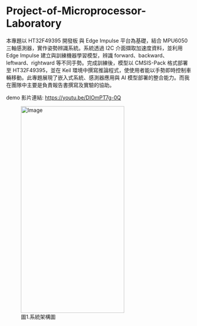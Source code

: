 # Project-of-Microprocessor-Laboratory
本專題以 HT32F49395 開發板 與 Edge Impulse 平台為基礎，結合 MPU6050 三軸感測器，實作姿勢辨識系統。系統透過 I2C 介面擷取加速度資料，並利用 Edge Impulse 建立與訓練機器學習模型，辨識 forward、backward、leftward、rightward 等不同手勢。完成訓練後，模型以 CMSIS-Pack 格式部署至 HT32F49395，並在 Keil 環境中撰寫推論程式，使使用者能以手勢即時控制車輛移動。此專題展現了嵌入式系統、感測器應用與 AI 模型部署的整合能力。而我在團隊中主要是負責報告書撰寫及實驗的協助。

demo 影片連結: https://youtu.be/DIOmPT7g-0Q
<figure>
  <img width="280" height="559" alt="Image" src="https://github.com/user-attachments/assets/1e15e2f3-78f1-44ae-b4d2-21414387e805" />
  <figcaption>圖1.系統架構圖</figcaption>
</figure>
